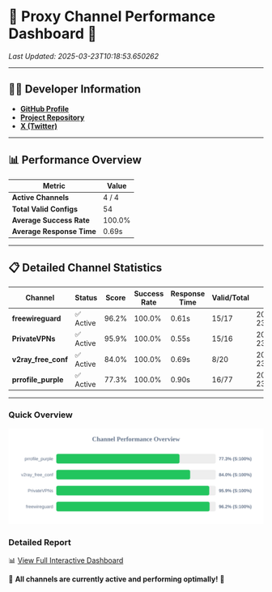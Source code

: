 # 🌟 Proxy Channel Performance Dashboard 🌟

_Last Updated: 2025-03-23T10:18:53.650262_

---

## 👩‍💻 Developer Information

- **[GitHub Profile](https://github.com/4n0nymou3)**  
- **[Project Repository](https://github.com/4n0nymou3/multi-proxy-config-fetcher)**  
- **[X (Twitter)](https://x.com/4n0nymou3)**  

---

## 📊 Performance Overview

| Metric                | Value       |
|-----------------------|-------------|
| **Active Channels**   | 4 / 4       |
| **Total Valid Configs** | 54          |
| **Average Success Rate** | 100.0%      |
| **Average Response Time** | 0.69s       |

---

## 📋 Detailed Channel Statistics

| Channel          | Status     | Score  | Success Rate | Response Time | Valid/Total | Last Success               |
|------------------|------------|--------|--------------|---------------|-------------|----------------------------|
| **freewireguard**  | ✅ Active  | 96.2%  | 100.0% | 0.61s         | 15/17       | 2025-03-23T10:18:53.648523 |
| **PrivateVPNs**  | ✅ Active  | 95.9%  | 100.0% | 0.55s         | 15/16       | 2025-03-23T10:18:53.014300 |
| **v2ray_free_conf**  | ✅ Active  | 84.0%  | 100.0% | 0.69s         | 8/20       | 2025-03-23T10:18:52.429064 |
| **prrofile_purple**  | ✅ Active  | 77.3%  | 100.0% | 0.90s         | 16/77       | 2025-03-23T10:18:51.698733 |

---

### Quick Overview
<div align="center">
  <a href="https://raw.githubusercontent.com/nullluser/NullRepo/refs/heads/main/assets/channel_stats_chart.svg">
    <img src="https://raw.githubusercontent.com/nullluser/NullRepo/refs/heads/main/assets/channel_stats_chart.svg" alt="Source Performance Statistics" width="800">
  </a>
</div>

### Detailed Report
📊 [View Full Interactive Dashboard](https://htmlpreview.github.io/?https://github.com/nullluser/NullRepo/blob/main/assets/performance_report.html)

🎉 **All channels are currently active and performing optimally!** 🎉
